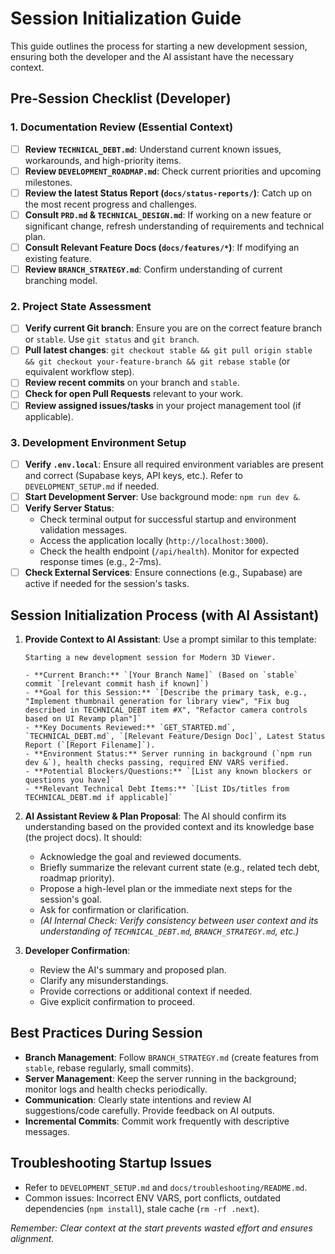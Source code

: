 # Session Initialization Guide

This guide outlines the process for starting a new development session, ensuring both the developer and the AI assistant have the necessary context.

## Pre-Session Checklist (Developer)

### 1. Documentation Review (Essential Context)
*   [ ] **Review `TECHNICAL_DEBT.md`**: Understand current known issues, workarounds, and high-priority items.
*   [ ] **Review `DEVELOPMENT_ROADMAP.md`**: Check current priorities and upcoming milestones.
*   [ ] **Review the latest Status Report (`docs/status-reports/`)**: Catch up on the most recent progress and challenges.
*   [ ] **Consult `PRD.md` & `TECHNICAL_DESIGN.md`**: If working on a new feature or significant change, refresh understanding of requirements and technical plan.
*   [ ] **Consult Relevant Feature Docs (`docs/features/*`)**: If modifying an existing feature.
*   [ ] **Review `BRANCH_STRATEGY.md`**: Confirm understanding of current branching model.

### 2. Project State Assessment
*   [ ] **Verify current Git branch**: Ensure you are on the correct feature branch or `stable`. Use `git status` and `git branch`.
*   [ ] **Pull latest changes**: `git checkout stable && git pull origin stable && git checkout your-feature-branch && git rebase stable` (or equivalent workflow step).
*   [ ] **Review recent commits** on your branch and `stable`.
*   [ ] **Check for open Pull Requests** relevant to your work.
*   [ ] **Review assigned issues/tasks** in your project management tool (if applicable).

### 3. Development Environment Setup
*   [ ] **Verify `.env.local`**: Ensure all required environment variables are present and correct (Supabase keys, API keys, etc.). Refer to `DEVELOPMENT_SETUP.md` if needed.
*   [ ] **Start Development Server**: Use background mode: `npm run dev &`.
*   [ ] **Verify Server Status**:
    *   Check terminal output for successful startup and environment validation messages.
    *   Access the application locally (`http://localhost:3000`).
    *   Check the health endpoint (`/api/health`). Monitor for expected response times (e.g., 2-7ms).
*   [ ] **Check External Services**: Ensure connections (e.g., Supabase) are active if needed for the session's tasks.

## Session Initialization Process (with AI Assistant)

1.  **Provide Context to AI Assistant**:
    Use a prompt similar to this template:
    ```
    Starting a new development session for Modern 3D Viewer.

    - **Current Branch:** `[Your Branch Name]` (Based on `stable` commit `[relevant commit hash if known]`)
    - **Goal for this Session:** `[Describe the primary task, e.g., "Implement thumbnail generation for library view", "Fix bug described in TECHNICAL_DEBT item #X", "Refactor camera controls based on UI Revamp plan"]`
    - **Key Documents Reviewed:** `GET_STARTED.md`, `TECHNICAL_DEBT.md`, `[Relevant Feature/Design Doc]`, Latest Status Report (`[Report Filename]`).
    - **Environment Status:** Server running in background (`npm run dev &`), health checks passing, required ENV VARS verified.
    - **Potential Blockers/Questions:** `[List any known blockers or questions you have]`
    - **Relevant Technical Debt Items:** `[List IDs/titles from TECHNICAL_DEBT.md if applicable]`
    ```

2.  **AI Assistant Review & Plan Proposal**:
    The AI should confirm its understanding based on the provided context and its knowledge base (the project docs). It should:
    *   Acknowledge the goal and reviewed documents.
    *   Briefly summarize the relevant current state (e.g., related tech debt, roadmap priority).
    *   Propose a high-level plan or the immediate next steps for the session's goal.
    *   Ask for confirmation or clarification.
    *   *(AI Internal Check: Verify consistency between user context and its understanding of `TECHNICAL_DEBT.md`, `BRANCH_STRATEGY.md`, etc.)*

3.  **Developer Confirmation**:
    *   Review the AI's summary and proposed plan.
    *   Clarify any misunderstandings.
    *   Provide corrections or additional context if needed.
    *   Give explicit confirmation to proceed.

## Best Practices During Session
*   **Branch Management**: Follow `BRANCH_STRATEGY.md` (create features from `stable`, rebase regularly, small commits).
*   **Server Management**: Keep the server running in the background; monitor logs and health checks periodically.
*   **Communication**: Clearly state intentions and review AI suggestions/code carefully. Provide feedback on AI outputs.
*   **Incremental Commits**: Commit work frequently with descriptive messages.

## Troubleshooting Startup Issues
*   Refer to `DEVELOPMENT_SETUP.md` and `docs/troubleshooting/README.md`.
*   Common issues: Incorrect ENV VARS, port conflicts, outdated dependencies (`npm install`), stale cache (`rm -rf .next`).

*Remember: Clear context at the start prevents wasted effort and ensures alignment.*